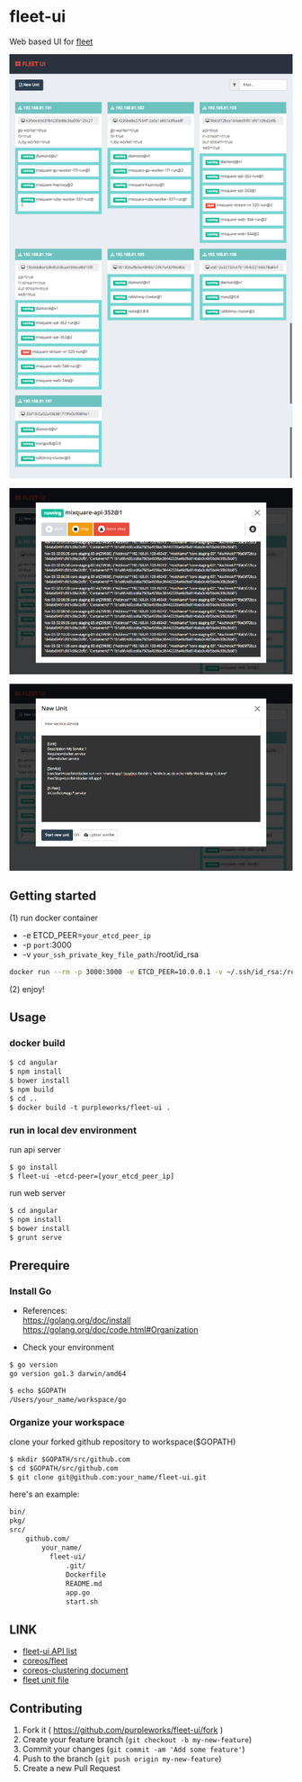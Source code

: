 fleet-ui
========

Web based UI for [fleet](https://github.com/coreos/fleet)

![fleet-ui machine list](images/screenshot.png "fleet-ui machine list")

![fleet-ui unit detail](images/screenshot2.png "fleet-ui unit detail")

![fleet-ui new unit](images/screenshot3.png "fleet-ui new unit")

## Getting started

(1) run docker container

- -e ETCD_PEER=`your_etcd_peer_ip`
- -p `port`:3000
- -v `your_ssh_private_key_file_path`:/root/id_rsa

```sh
docker run --rm -p 3000:3000 -e ETCD_PEER=10.0.0.1 -v ~/.ssh/id_rsa:/root/id_rsa purpleworks/fleet-ui
```

(2) enjoy!


## Usage

### docker build

```
$ cd angular
$ npm install
$ bower install
$ npm build
$ cd ..
$ docker build -t purpleworks/fleet-ui .
```

### run in local dev environment
run api server
```
$ go install
$ fleet-ui -etcd-peer=[your_etcd_peer_ip]
```
run web server

```
$ cd angular
$ npm install
$ bower install
$ grunt serve
```

## Prerequire

### Install Go

- References:  
https://golang.org/doc/install  
https://golang.org/doc/code.html#Organization  

- Check your environment
```
$ go version
go version go1.3 darwin/amd64
```

```
$ echo $GOPATH
/Users/your_name/workspace/go
```


### Organize your workspace

clone your forked github repository to workspace($GOPATH)

```
$ mkdir $GOPATH/src/github.com
$ cd $GOPATH/src/github.com
$ git clone git@github.com:your_name/fleet-ui.git
```

here's an example:
```
bin/
pkg/
src/
    github.com/
        your_name/
          fleet-ui/
              .git/
              Dockerfile
              README.md
              app.go
              start.sh
```

## LINK

- [fleet-ui API list](https://github.com/purpleworks/fleet-ui/wiki)
- [coreos/fleet](https://github.com/coreos/fleet)
- [coreos-clustering document](https://coreos.com/using-coreos/clustering/)
- [fleet unit file](https://coreos.com/docs/launching-containers/launching/fleet-unit-files/)

## Contributing

1. Fork it ( https://github.com/purpleworks/fleet-ui/fork )
2. Create your feature branch (`git checkout -b my-new-feature`)
3. Commit your changes (`git commit -am 'Add some feature'`)
4. Push to the branch (`git push origin my-new-feature`)
5. Create a new Pull Request
